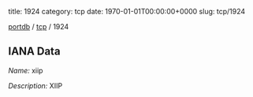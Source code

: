 title: 1924
category: tcp
date: 1970-01-01T00:00:00+0000
slug: tcp/1924

[portdb](/) / [tcp](/category/tcp.html) / 1924


## IANA Data

_Name:_ xiip

_Description:_ XIIP

